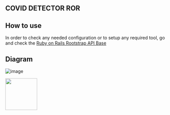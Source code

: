 ## COVID DETECTOR ROR

## How to use

In order to check any needed configuration or to setup any required tool, go and check the [Ruby on Rails Rootstrap API Base](https://github.com/rootstrap/rails_api_base) 

## Diagram 

![image](https://user-images.githubusercontent.com/18124952/127056636-49e6142c-230a-4050-aa80-1e74c8c4ea22.png)


[<img src="https://s3-us-west-1.amazonaws.com/rootstrap.com/img/rs.png" width="100"/>](http://www.rootstrap.com)

